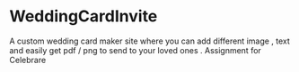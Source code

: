 # WeddingCardInvite
 A custom wedding card maker site where you can add different image , text and easily get pdf / png to send to your loved ones . Assignment for Celebrare
